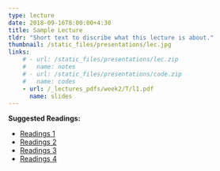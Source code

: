 ```yaml
---
type: lecture
date: 2018-09-16T8:00:00+4:30
title: Sample Lecture
tldr: "Short text to discribe what this lecture is about."
thumbnail: /static_files/presentations/lec.jpg
links: 
    # - url: /static_files/presentations/lec.zip
    #   name: notes
    # - url: /static_files/presentations/code.zip
    #   name: codes
    - url: /_lectures_pdfs/week2/T/l1.pdf
      name: slides
---
```

**Suggested Readings:**
- [Readings 1](/_lectures_pdfs/week2/TH/r1.pdf)
- [Readings 2](/_lectures_pdfs/week2/TH/r2.pdf)
- [Readings 3](/_lectures_pdfs/week2/TH/r3.pdf)
- [Readings 4](/_lectures_pdfs/week2/TH/r4.pdf)


